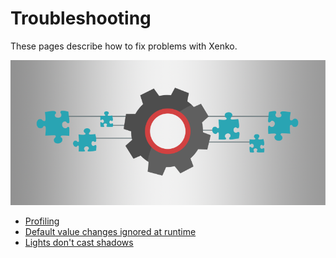 # Troubleshooting

These pages describe how to fix problems with Xenko.

![Troubleshooting](media/troubleshooting.png)

* [Profiling](profiling.md)
* [Default value changes ignored at runtime](default-value-changes-ignored-at-runtime.md)
* [Lights don't cast shadows](lights-dont-cast-shadows.md)